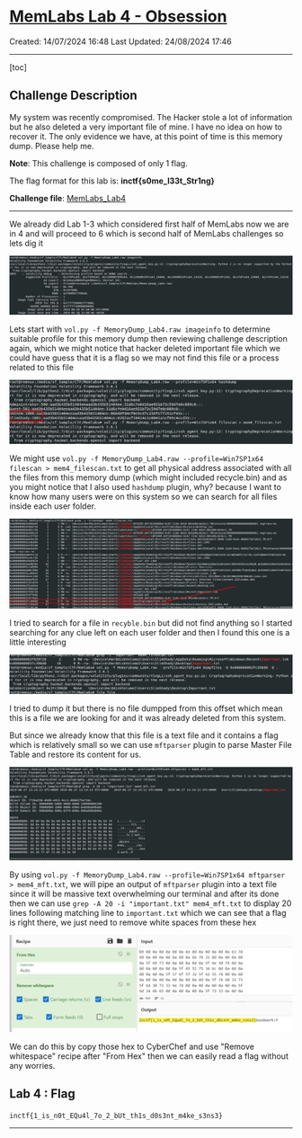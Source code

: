 # [MemLabs Lab 4 - Obsession](https://github.com/stuxnet999/MemLabs/tree/master/Lab%204)
Created: 14/07/2024 16:48
Last Updated: 24/08/2024 17:46
***
[toc]
## Challenge Description
My system was recently compromised. The Hacker stole a lot of information but he also deleted a very important file of mine. I have no idea on how to recover it. The only evidence we have, at this point of time is this memory dump. Please help me.

**Note**: This challenge is composed of only 1 flag.

The flag format for this lab is: **inctf{s0me_l33t_Str1ng}**

**Challenge file**: [MemLabs_Lab4](https://mega.nz/#!Tx41jC5K!ifdu9DUair0sHncj5QWImJovfxixcAY-gt72mCXmYrE)
***
We already did Lab 1-3 which considered first half of MemLabs now we are in 4 and will proceed to 6 which is second half of MemLabs challenges so lets dig it

![0b60ce6f011125911eba0afd5298a1b2.png](/_resources/0b60ce6f011125911eba0afd5298a1b2.png)

Lets start with `vol.py -f MemoryDump_Lab4.raw imageinfo` to determine suitable profile for this memory dump then reviewing challenge description again, which we might notice that hacker deleted important file which we could have guess that it is a flag so we may not find this file or a process related to this file

![f73f470c50294d74f7d83db068d9f1cf.png](/_resources/f73f470c50294d74f7d83db068d9f1cf.png)

We might use `vol.py -f MemoryDump_Lab4.raw --profile=Win7SP1x64 filescan > mem4_filescan.txt` to get all physical address associated with all the files from this memory dump (which might included recycle.bin) and as you might notice that I also used `hashdump` plugin, why? because I want to know how many users were on this system so we can search for all files inside each user folder.

![756e0d2f3e72a7a74542683b4d1a8b13.png](/_resources/756e0d2f3e72a7a74542683b4d1a8b13.png)

I tried to search for a file in `recyble.bin` but did not find anything so I started searching for any clue left on each user folder and then I found this one is a little interesting

![e421f3850e257c1baccfadadfa1219c0.png](/_resources/e421f3850e257c1baccfadadfa1219c0.png)

I tried to dump it but there is no file dumpped from this offset which mean this is a file we are looking for and it was already deleted from this system.

But since we already know that this file is a text file and it contains a flag which is relatively small so we can use `mftparser` plugin to parse Master File Table and restore its content for us.

![c23976e8dd4972e1bcdce9ce4fa80873.png](/_resources/c23976e8dd4972e1bcdce9ce4fa80873.png)

By using `vol.py -f MemoryDump_Lab4.raw --profile=Win7SP1x64 mftparser > mem4_mft.txt`, we will pipe an output of `mftparser` plugin into a text file since it will be massive text overwhelming our terminal and after its done then we can use `grep -A 20 -i "important.txt" mem4_mft.txt` to display 20 lines following matching line to `important.txt` which we can see that a flag is right there, we just need to remove white spaces from these hex

![ab13ff97e4cd19f5853692857996ae4c.png](/_resources/ab13ff97e4cd19f5853692857996ae4c.png)

We can do this by copy those hex to CyberChef and use "Remove whitespace" recipe after "From Hex" then we can easily read a flag without any worries.

## Lab 4 : Flag
```
inctf{1_is_n0t_EQu4l_7o_2_bUt_th1s_d0s3nt_m4ke_s3ns3}
```
***